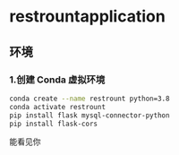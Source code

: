 # restrountapplication

## 环境


### 1.创建 Conda 虚拟环境
    
```bash
conda create --name restrount python=3.8
conda activate restrount
pip install flask mysql-connector-python
pip install flask-cors
```
能看见你


